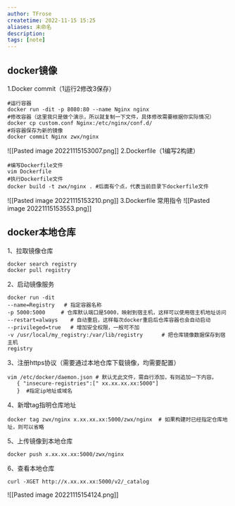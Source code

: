```yaml
---
author: TFrose
createtime: 2022-11-15 15:25
aliases: 未命名
description:
tags: [note]
---
```


## docker镜像
1.Docker commit（1运行2修改3保存）
```text
#运行容器
docker run -dit -p 8080:80 --name Nginx nginx
#修改容器（这里我只是做个演示，所以就复制一下文件，具体修改需要根据你实际情况）
docker cp custom.conf Nginx:/etc/nginx/conf.d/
#将容器保存为新的镜像
docker commit Nginx zwx/nginx
```
![[Pasted image 20221115153007.png]]
2.Dockerfile（1编写2构建）

```text
#编写Dockerfile文件
vim Dockerfile
#执行Dockerfile文件
docker build -t zwx/nginx . #后面有个点，代表当前目录下dockerfile文件
```
![[Pasted image 20221115153210.png]]
3.Dockerfile 常用指令
![[Pasted image 20221115153553.png]]
## docker本地仓库
1、拉取镜像仓库

```text
docker search registry
docker pull registry
```
2、启动镜像服务

```text
docker run -dit 
--name=Registry   # 指定容器名称
-p 5000:5000     # 仓库默认端口是5000，映射到宿主机，这样可以使用宿主机地址访问
--restart=always    # 自动重启，这样每次docker重启后仓库容器也会自动启动
--privileged=true   # 增加安全权限，一般可不加
-v /usr/local/my_registry:/var/lib/registry      # 把仓库镜像数据保存到宿主机
registry
```
3、注册https协议（需要通过本地仓库下载镜像，均需要配置）

```text
vim /etc/docker/daemon.json # 默认无此文件，需自行添加，有则追加一下内容。
   { "insecure-registries":[" xx.xx.xx.xx:5000"] 
   }  #指定ip地址或域名
```
4、新增tag指明仓库地址

```text
docker tag zwx/nginx x.xx.xx.xx:5000/zwx/nginx  # 如果构建时已经指定仓库地址，则可以省略
```
5、上传镜像到本地仓库

```text
docker push x.xx.xx.xx:5000/zwx/nginx
```
6、查看本地仓库

```text
curl -XGET http://x.xx.xx.xx:5000/v2/_catalog
```
![[Pasted image 20221115154124.png]]
